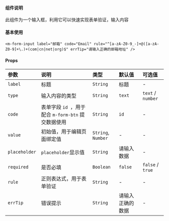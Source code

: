 #### 组件说明

此组件为一个输入框，利用它可以快速实现表单验证，输入内容

#### 基本使用

```
<m-form-input label="邮箱" code="Email" rule="^[a-zA-Z0-9_-]+@([a-zA-Z0-9]+\.)+(com|cn|net|org)$" errTip="请输入正确的邮箱地址" />
```

#### Props

| 参数 | 说明 | 类型 | 默认值 | 可选值 |
|:----|:----|:----|:----|:----|
|`label`|标题|`String`|标题|-|
|`type`|输入内容的类型|`String`|`text`|`text` / `number`|
|`code`|表单字段 `id `，用于配合 `m-form-btn` 提交数据使用|`String`|`id`|-|
|`value`|初始值，用于编辑页面绑定值|`String`, `Number`|-|-|
|`placeholder`|`placeholder`显示值|`String`|请输入数据|-|
|`required`|是否必填|`Boolean`|`false`|`false` / `true`|
|`rule`|正则表达式，用于表单验证|`String`|-|-|
|`errTip`|错误提示|`String`|请输入正确的数据|-|



